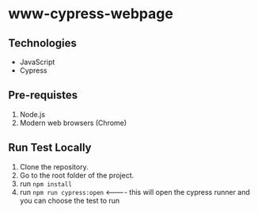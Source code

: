 # www-cypress-webpage

<h2>Technologies</h2>  

- JavaScript
- Cypress

<h2>Pre-requistes</h2>

1. Node.js  
2. Modern web browsers (Chrome)  

<h2>Run Test Locally</h2>

1. Clone the repository.
2. Go to the root folder of the project.
3. run ```npm install```
4. run ```npm run cypress:open```  <---- this will open the cypress runner and you can choose the test to run


